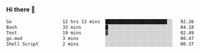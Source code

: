 ### Hi there 👋

<!--
**yeya24/yeya24** is a ✨ _special_ ✨ repository because its `README.md` (this file) appears on your GitHub profile.

Here are some ideas to get you started:

- 🔭 I’m currently working on ...
- 🌱 I’m currently learning ...
- 👯 I’m looking to collaborate on ...
- 🤔 I’m looking for help with ...
- 💬 Ask me about ...
- 📫 How to reach me: ...
- 😄 Pronouns: ...
- ⚡ Fun fact: ...
-->

<!--START_SECTION:waka-->

```txt
Go                   12 hrs 13 mins  ███████████████████████░░   92.26 %
Bash                 33 mins         █░░░░░░░░░░░░░░░░░░░░░░░░   04.18 %
Text                 19 mins         ▓░░░░░░░░░░░░░░░░░░░░░░░░   02.49 %
go.mod               3 mins          ░░░░░░░░░░░░░░░░░░░░░░░░░   00.47 %
Shell Script         2 mins          ░░░░░░░░░░░░░░░░░░░░░░░░░   00.37 %
```

<!--END_SECTION:waka-->
